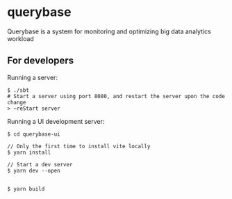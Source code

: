 # querybase

Querybase is a system for monitoring and optimizing big data analytics workload


## For developers


Running a server:
```
$ ./sbt
# Start a server using port 8080, and restart the server upon the code change
> ~reStart server 
```

Running a UI development server:
```
$ cd querybase-ui

// Only the first time to install vite locally
$ yarn install 

// Start a dev server
$ yarn dev --open  

```


```agsl

$ yarn build
```
